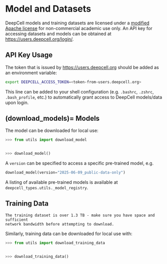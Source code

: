 Model and Datasets
==================

DeepCell models and training datasets are licensed under a 
[modified Apache license][license] for non-commercial academic use only.
An API key for accessing datasets and models can be obtained at <https://users.deepcell.org/login/>.

[license]: https://github.com/vanvalenlab/deepcell-types/blob/master/LICENSE

API Key Usage
-------------

The token that is issued by <https://users.deepcell.org> should be added as an
environment variable:

```bash
export DEEPCELL_ACCESS_TOKEN=<token-from-users.deepcell.org>
```

This line can be added to your shell configuration (e.g. ``.bashrc``, ``.zshrc``,
``.bash_profile``, etc.) to automatically grant access to DeepCell models/data
upon login.

(download_models)=
Models
------

The model can be downloaded for local use:

```python
>>> from utils import download_model


>>> download_model()
```

A `version` can be specified to access a specific pre-trained model, e.g.

```python
download_model(version="2025-06-09_public-data-only")
```

A listing of available pre-trained models is available at
`deepcell_types.utils._model_registry`.

Training Data
-------------

```{warning}
The training dataset is over 1.3 TB - make sure you have space and sufficient
network bandwidth before attempting to download.
```

Similarly, training data can be downloaded for local use with:

```python
>>> from utils import download_training_data


>>> download_training_data()
```
